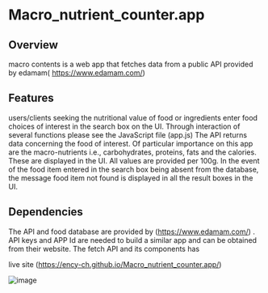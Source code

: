 # Macro_nutrient_counter.app

## Overview 
macro contents is a web app that fetches data from a public API provided by edamam( https://www.edamam.com/)

## Features 

users/clients seeking the nutritional value of food or ingredients enter food choices of interest in the search box on the UI. 
Through interaction of several functions please see the JavaScript file (app.js)
The API returns data concerning the food of interest. Of particular importance on this app are the macro-nutrients i.e., carbohydrates, proteins, fats and the calories. These are displayed in the UI. 
All values are provided per 100g. 
In the event of the food item entered in the search box being absent from the database, the message food item not found is displayed in all the result boxes in the UI.

## Dependencies 

The API and food database are provided by (https://www.edamam.com/) . API keys and APP Id are needed to build a similar app and can be obtained from their website. 
The fetch API and its components has

live site (https://ency-ch.github.io/Macro_nutrient_counter.app/)

![image](https://user-images.githubusercontent.com/74440383/125875764-73999c0f-03b2-4841-81d2-40f7c738f361.png)
